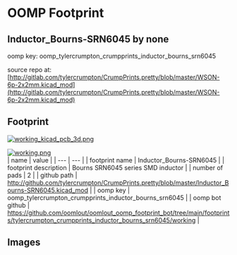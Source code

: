 # OOMP Footprint  
## Inductor_Bourns-SRN6045  by none  
  
oomp key: oomp_tylercrumpton_crumpprints_inductor_bourns_srn6045  
  
source repo at: [http://gitlab.com/tylercrumpton/CrumpPrints.pretty/blob/master/WSON-6p-2x2mm.kicad_mod](http://gitlab.com/tylercrumpton/CrumpPrints.pretty/blob/master/WSON-6p-2x2mm.kicad_mod)  
## Footprint  
  
[![working_kicad_pcb_3d.png](working_kicad_pcb_3d_600.png)](working_kicad_pcb_3d.png)  
  
[![working.png](working_600.png)](working.png)  
| name | value | 
| --- | --- | 
| footprint name | Inductor_Bourns-SRN6045 | 
| footprint description | Bourns SRN6045 series SMD inductor | 
| number of pads | 2 | 
| github path | http://github.com/tylercrumpton/CrumpPrints.pretty/blob/master/Inductor_Bourns-SRN6045.kicad_mod | 
| oomp key | oomp_tylercrumpton_crumpprints_inductor_bourns_srn6045 | 
| oomp bot github | https://github.com/oomlout/oomlout_oomp_footprint_bot/tree/main/footprints/tylercrumpton_crumpprints_inductor_bourns_srn6045/working | 
## Images  
